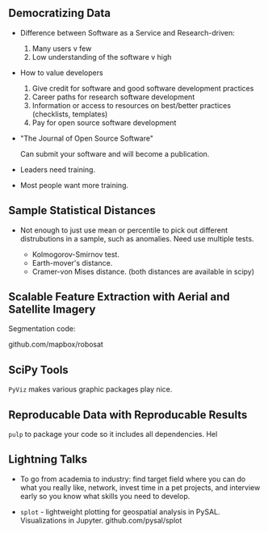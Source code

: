 Democratizing Data
------------------

- Difference between Software as a Service and Research-driven:

	1. Many users v few
	2. Low understanding of the software v high

- How to value developers

	1. Give credit for software and good software development practices
	2. Career paths for research software development
	3. Information or access to resources on best/better practices (checklists, templates)
	4. Pay for open source software development

- "The Journal of Open Source Software"

	Can submit your software and will become a publication.

- Leaders need training.

- Most people want more training. 


Sample Statistical Distances
----------------------------

- Not enough to just use mean or percentile to pick out different distrubutions in a sample, such as anomalies.
  Need use multiple tests.

  * Kolmogorov-Smirnov test.
  - Earth-mover's distance.
  - Cramer-von Mises distance.
  	(both distances are available in scipy)


Scalable Feature Extraction with Aerial and Satellite Imagery
--------------------------------------------------------------

Segmentation code:

github.com/mapbox/robosat


SciPy Tools
-----------

`PyViz` makes various graphic packages play nice.


Reproducable Data with Reproducable Results
-------------------------------------------

`pulp` to package your code so it includes all dependencies. Hel


Lightning Talks
---------------

* To go from academia to industry: find target field where you can do what you really like, network, invest time in a pet projects, and interview early so you know what skills you need to develop.


* `splot` - lightweight plotting for geospatial analysis in PySAL. Visualizations in Jupyter. github.com/pysal/splot





